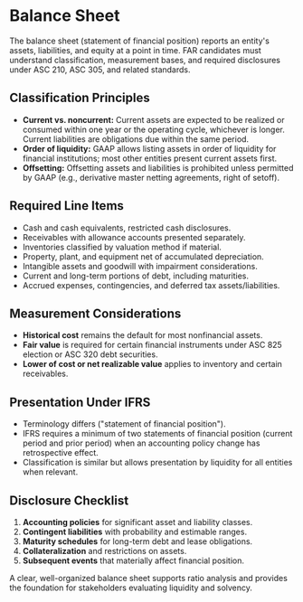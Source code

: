 # Balance Sheet

The balance sheet (statement of financial position) reports an entity's assets, liabilities, and equity at a point in time. FAR candidates must understand classification, measurement bases, and required disclosures under ASC 210, ASC 305, and related standards.

## Classification Principles

- **Current vs. noncurrent:** Current assets are expected to be realized or consumed within one year or the operating cycle, whichever is longer. Current liabilities are obligations due within the same period.
- **Order of liquidity:** GAAP allows listing assets in order of liquidity for financial institutions; most other entities present current assets first.
- **Offsetting:** Offsetting assets and liabilities is prohibited unless permitted by GAAP (e.g., derivative master netting agreements, right of setoff).

## Required Line Items

- Cash and cash equivalents, restricted cash disclosures.
- Receivables with allowance accounts presented separately.
- Inventories classified by valuation method if material.
- Property, plant, and equipment net of accumulated depreciation.
- Intangible assets and goodwill with impairment considerations.
- Current and long-term portions of debt, including maturities.
- Accrued expenses, contingencies, and deferred tax assets/liabilities.

## Measurement Considerations

- **Historical cost** remains the default for most nonfinancial assets.
- **Fair value** is required for certain financial instruments under ASC 825 election or ASC 320 debt securities.
- **Lower of cost or net realizable value** applies to inventory and certain receivables.

## Presentation Under IFRS

- Terminology differs ("statement of financial position").
- IFRS requires a minimum of two statements of financial position (current period and prior period) when an accounting policy change has retrospective effect.
- Classification is similar but allows presentation by liquidity for all entities when relevant.

## Disclosure Checklist

1. **Accounting policies** for significant asset and liability classes.
2. **Contingent liabilities** with probability and estimable ranges.
3. **Maturity schedules** for long-term debt and lease obligations.
4. **Collateralization** and restrictions on assets.
5. **Subsequent events** that materially affect financial position.

A clear, well-organized balance sheet supports ratio analysis and provides the foundation for stakeholders evaluating liquidity and solvency.
